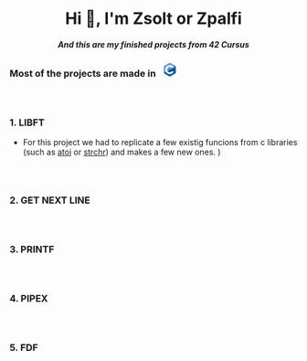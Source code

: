 <h1 align="center">Hi 👋, I'm Zsolt or Zpalfi</h1>
<h5 align="center">And this are my finished projects from 42 Cursus</h5>

<h3 align="left">Most of the projects are made in&nbsp;&nbsp;
  <a target="_blank" rel="noreferrer">
    <img src="https://raw.githubusercontent.com/devicons/devicon/master/icons/c/c-original.svg" alt="c" width="25" height="25"/>
  </a>
</h3>
<h3>&nbsp;</h3>
<h3 align="left" href="https://github.com/Zsolt42/42_Cursus_zpalfi/tree/main/Libft">1. LIBFT</h3>

- For this project we had to replicate a few existig funcions from c libraries (such as [atoi](https://www.tutorialspoint.com/c_standard_library/c_function_atoi.htm) or [strchr](https://www.tutorialspoint.com/c_standard_library/c_function_strchr.htm)) and makes a few new ones.
)

<h3>&nbsp;</h3>
<h3 align="left">2. GET NEXT LINE</h3>
<h3>&nbsp;</h3>
<h3 align="left">3. PRINTF</h3>
<h3>&nbsp;</h3>
<h3 align="left">4. PIPEX</h3>
<h3>&nbsp;</h3>
<h3 align="left">5. FDF</h3>

